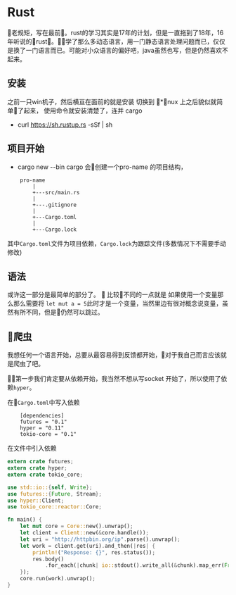 # Rust
老规矩，写在最前。rust的学习其实是17年的计划，但是一直拖到了18年，16年听说的rust。学了那么多动态语言，用一门静态语言处理问题而已，仅仅是换了一门语言而已。可能对小众语言的偏好吧，java虽然也写，但是仍然喜欢不起来。
## 安装
之前一只win机子，然后横亘在面前的就是安装
切换到 *nux 上之后貌似就简单了起来，
使用命令就安装清楚了，连并 cargo
 - curl https://sh.rustup.rs -sSf | sh

## 项目开始
 - cargo new <pro-name> --bin
cargo 会创建一个pro-name 的项目结构，
```
    pro-name
        |
        +---src/main.rs
        |
        +---.gitignore
        |
        +---Cargo.toml
        |
        +---Cargo.lock
```
其中`Cargo.toml`文件为项目依赖，`Cargo.lock`为跟踪文件(多数情况下不需要手动修改)
## 语法
或许这一部分是最简单的部分了。

比较不同的一点就是 如果使用一个变量那么那么需要将 `let mut a = 5`此时才是一个变量，当然里边有很对概念说变量，虽然有所不同，但是仍然可以跳过。

## 爬虫
我想任何一个语言开始，总要从最容易得到反馈都开始，对于我自己而言应该就是爬虫了吧。

第一步我们肯定要从依赖开始，我当然不想从写socket 开始了，所以使用了依赖`hyper`。

在`Cargo.toml`中写入依赖
```
    [dependencies]
    futures = "0.1"
    hyper = "0.11"
    tokio-core = "0.1"
```
在文件中引入依赖
```rust
extern crate futures;
extern crate hyper;
extern crate tokio_core;

use std::io::{self, Write};
use futures::{Future, Stream};
use hyper::Client;
use tokio_core::reactor::Core;

fn main() {
    let mut core = Core::new().unwrap();
    let client = Client::new(&core.handle());
    let uri = "http://httpbin.org/ip".parse().unwrap();
    let work = client.get(uri).and_then(|res| {
        println!("Response: {}", res.status());
        res.body()
            .for_each(|chunk| io::stdout().write_all(&chunk).map_err(From::from))
    });
    core.run(work).unwrap();
}

```